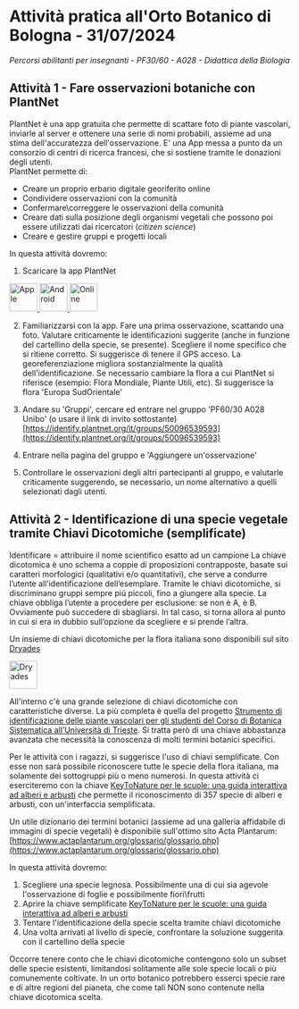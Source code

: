 # Attività pratica all'Orto Botanico di Bologna - 31/07/2024  
_Percorsi abilitanti per insegnanti - PF30/60 - A028 - Didattica della Biologia_  

## Attività 1 - Fare osservazioni botaniche con PlantNet

PlantNet è una app gratuita che permette di scattare foto di piante vascolari, inviarle al server e ottenere una serie di nomi probabili, assieme ad una stima dell'accuratezza dell'osservazione. 
E' una App messa a punto da un consorzio di centri di ricerca francesi, che si sostiene tramite le donazioni degli utenti.  
PlantNet permette di:  

- Creare un proprio erbario digitale georiferito online
- Condividere osservazioni con la comunità
- Confermare\correggere le osservazioni della comunità
- Creare dati sulla posizione degli organismi vegetali che possono poi essere utilizzati dai ricercatori (_citizen science_)
- Creare e gestire gruppi e progetti locali

In questa attività dovremo:  
1. Scaricare la app PlantNet

 <a href="http://apple.co/2cMtWgu">
  <img src="https://plantnet.org/wp-content/uploads/2017/06/Download_on_the_App_Store_Badge.svg_-768x228.png" alt="Apple" style="height:50px;">
</a> 


 <a href="http://bit.ly/1K4D1eU">
  <img src="https://plantnet.org/wp-content/uploads/2017/06/Get_it_on_Google_play.svg-2-300x88.png" alt="Android" style="height:50px;">
</a> 

 <a href="https://identify.plantnet.org/">
  <img src="https://plantnet.org/wp-content/uploads/2017/08/identifyEN.png" alt="Online" style="height:50px;">
</a> 

2. Familiarizzarsi con la app. Fare una prima osservazione, scattando una foto. Valutare criticamente le identificazioni suggerite (anche in funzione del cartellino della specie, se presente). Scegliere il nome specifico che si ritiene corretto. Si suggerisce di tenere il GPS acceso. La georeferenziazione migliora sostanzialmente la qualità dell'identificazione. Se necessario cambiare la flora a cui PlantNet si riferisce (esempio: Flora Mondiale, Piante Utili, etc). Si suggerisce la flora 'Europa SudOrientale'  

3. Andare su 'Gruppi', cercare ed entrare nel gruppo 'PF60/30 A028 Unibo' (o usare il link di invito sottostante)
[https://identify.plantnet.org/it/groups/50096539593](https://identify.plantnet.org/it/groups/50096539593)

4. Entrare nella pagina del gruppo e 'Aggiungere un'osservazione'

5. Controllare le osservazioni degli altri partecipanti al gruppo, e valutarle criticamente suggerendo, se necessario, un nome alternativo a quelli selezionati dagli utenti. 



## Attività 2 - Identificazione di una specie vegetale tramite Chiavi Dicotomiche (semplificate)  
Identificare = attribuire il nome scientifico esatto ad un campione 
La chiave dicotomica è uno schema a coppie di proposizioni contrapposte, basate sui caratteri morfologici (qualitativi e/o quantitativi), che serve a condurre l’utente all’identificazione dell’esemplare. Tramite le chiavi dicotomiche, si discriminano gruppi sempre piú piccoli, fino a giungere alla specie. La chiave obbliga l’utente a procedere per esclusione: se non è A, è B. Ovviamente può succedere di sbagliarsi. In tal caso, si torna allora al punto in cui si era in dubbio sull’opzione da scegliere e si prende l’altra.

Un insieme di chiavi dicotomiche per la flora italiana sono disponibili sul sito [Dryades](https://dryades.units.it/home/index.php)

 <a href="https://dryades.units.it/home/index.php">
  <img src="https://dryades.units.it/home/img/logo.png" alt="Dryades" style="height:50px;">
</a> 

All'interno c'è una grande selezione di chiavi dicotomiche con caratteristiche diverse. La più completa è quella del progetto [Strumento di identificazione delle piante vascolari per gli studenti del Corso di Botanica Sistematica all’Università di Trieste](https://dryades.units.it/home/index.php?procedure=ext_key_home&key_type=plants&key_id=13581). Si tratta però di una chiave abbastanza avanzata che necessità la conoscenza di molti termini botanici specifici.  

Per le attività con i ragazzi, si suggerisce l'uso di chiavi semplificate. Con esse non sarà possibile riconoscere tutte le specie della flora italiana, ma solamente dei sottogruppi più o meno numerosi. In questa attività ci eserciteremo con la chiave [KeyToNature per le scuole: una guida interattiva ad alberi e arbusti](https://dryades.units.it/home/index.php?procedure=ext_key_home&key_id=3182&key_type=plants) che permette il riconoscimento di 357 specie di alberi e arbusti, con un'interfaccia semplificata. 

Un utile dizionario dei termini botanici (assieme ad una galleria affidabile di immagini di specie vegetali) è disponibile sull'ottimo sito Acta Plantarum: [https://www.actaplantarum.org/glossario/glossario.php](https://www.actaplantarum.org/glossario/glossario.php)  

In questa attività dovremo:  
1. Scegliere una specie legnosa. Possibilmente una di cui sia agevole l'osservazione di foglie e possibilmente fiori\frutti
2. Aprire la chiave semplificate [KeyToNature per le scuole: una guida interattiva ad alberi e arbusti](https://dryades.units.it/home/index.php?procedure=ext_key_home&key_id=3182&key_type=plants)
3. Tentare l'identificazione della specie scelta tramite chiavi dicotomiche
4. Una volta arrivati al livello di specie, confrontare la soluzione suggerita con il cartellino della specie

Occorre tenere conto che le chiavi dicotomiche contengono solo un subset delle specie esistenti, limitandosi solitamente alle sole specie locali o più comunemente coltivate. In un orto botanico potrebbero esserci specie rare e di altre regioni del pianeta, che come tali NON sono contenute nella chiave dicotomica scelta.  
